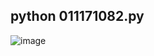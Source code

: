 ## python 011171082.py
![image](https://user-images.githubusercontent.com/68915904/122650729-56e25c00-d156-11eb-9773-babf8868633c.png)
